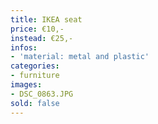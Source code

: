 ```yaml
---
title: IKEA seat
price: €10,-
instead: €25,-
infos:
- 'material: metal and plastic'
categories:
- furniture
images:
- DSC_0863.JPG
sold: false
---
```

